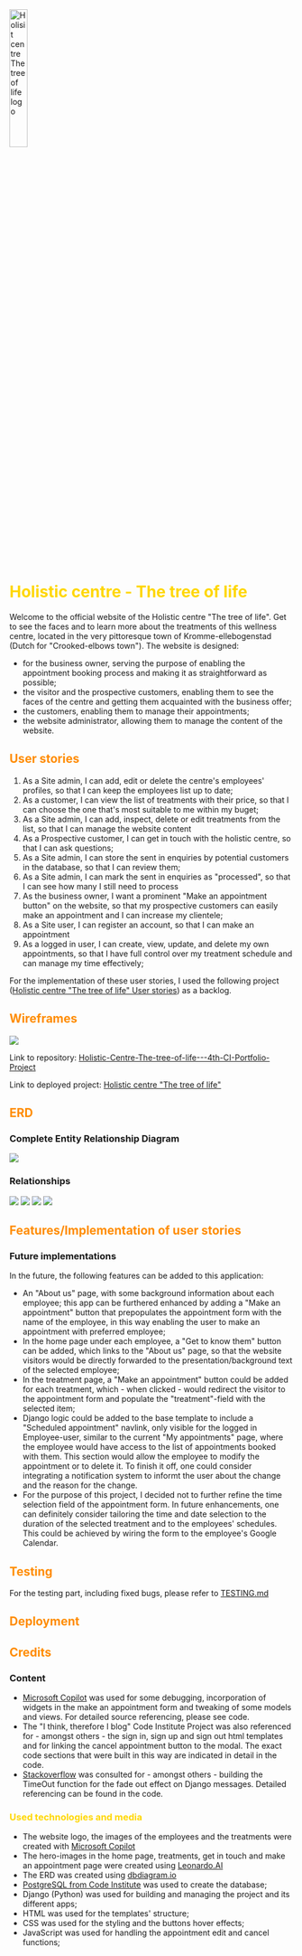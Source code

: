 <img src="images-README/logo-the-tree-of-life.png" style="width: 25%" alt="Holisit centre The tree of life logo">

<h1 style="color: gold">Holistic centre - The tree of life</h1>
<p>Welcome to the official website of the Holistic centre "The tree of life". Get to see the faces and to learn more about the treatments of this wellness centre, located in the very pittoresque town of Kromme-ellebogenstad (Dutch for "Crooked-elbows town"). The website is designed:</p>
<ul>
<li>for the business owner, serving the purpose of enabling the appointment booking process and making it as straightforward as possible;</li>
<li>the visitor and the prospective customers, enabling them to see the faces of the centre and getting them acquainted with the business offer;</li>
<li>the customers, enabling them to manage their appointments;</li>
<li>the website administrator, allowing them to manage the content of the website.</li>
</ul>

<h2 style="color: darkorange">User stories</h2>
<ol>
<li>As a Site admin, I can add, edit or delete the centre's employees' profiles, so that I can keep the employees list up to date;</li>
<li>As a customer, I can view the list of treatments with their price, so that I can choose the one that's most suitable to me within my buget;</li>
<li>As a Site admin, I can add, inspect, delete or edit treatments from the list, so that I can manage the website content</li>
<li>As a Prospective customer, I can get in touch with the holistic centre, so that I can ask questions;</li>
<li>As a Site admin, I can store the sent in enquiries by potential customers in the database, so that I can review them;</li>
<li>As a Site admin, I can mark the sent in enquiries as "processed", so that I can see how many I still need to process</li>
<li>As the business owner, I want a prominent "Make an appointment button" on the website, so that my prospective customers can easily make an appointment and I can increase my clientele;</li>
<li>As a Site user, I can register an account, so that I can make an appointment</li>
<li>As a logged in user, I can create, view, update, and delete my own appointments, so that I have full control over my treatment schedule and can manage my time effectively;</li>
</ol>
<p>For the implementation of these user stories, I used the following project (<a href="https://github.com/users/DR-developer98/projects/7/views/1" target="_blank">Holistic centre "The tree of life" User stories</a>) as a backlog.</p>

<h2 style="color: darkorange">Wireframes</h2>
<img src="images-README/Tree-of-life-wireframes.png">
<br>
<p>Link to repository: <a href="https://github.com/DR-developer98/Holistic-Centre-The-tree-of-life---4th-CI-Portfolio-Project" target="_blank">Holistic-Centre-The-tree-of-life---4th-CI-Portfolio-Project
</a></p>
<p>Link to deployed project: <a href="https://the-tree-of-life-ol-centre-ac3c31ef4891.herokuapp.com/" target="_blank">Holistic centre "The tree of life"</a></p>

<h2 style="color: darkorange">ERD</h2>
<h3>Complete Entity Relationship Diagram</h3>
<img src="images-README/ERD.png">

<h3>Relationships</h3>
<img src="images-README/Employee-id-appointment.PNG">
<img src="images-README/Employee-id-practicioner.PNG">
<img src="images-README/Treatment-id-treatment-id-app.PNG">
<img src="images-README/User-id-customer-id-app.PNG">

<h2 style="color: darkorange">Features/Implementation of user stories</h2>

<h3>Future implementations</h3>
<p>In the future, the following features can be added to this application:</p>
<ul>
<li>An "About us" page, with some background information about each employee; this app can be furthered enhanced by adding a "Make an appointment" button that prepopulates the appointment form with the name of the employee, in this way enabling the user to make an appointment with preferred employee;</li>
<li>In the home page under each employee, a "Get to know them" button can be added, which links to the "About us" page, so that the website visitors would be directly forwarded to the presentation/background text of the selected employee;</li>
<li>In the treatment page, a "Make an appointment" button could be added for each treatment, which - when clicked - would redirect the visitor to the appointment form and populate the "treatment"-field with the selected item;</li>
<li>Django logic could be added to the base template to include a "Scheduled appointment" navlink, only visible for the logged in Employee-user, similar to the current "My appointments" page, where the employee would have access to the list of appointments booked with them. This section would allow the employee to modify the appointment or to delete it. To finish it off, one could consider integrating a notification system to informt the user about the change and the reason for the change.</li>
<li>For the purpose of this project, I decided not to further refine the time selection field of the appointment form. In future enhancements, one can definitely consider tailoring the time and date selection to the duration of the selected treatment and to the employees' schedules. This could be achieved by wiring the form to the employee's Google Calendar.</li>
</ul>

<h2 style="color: darkorange">Testing</h2>
<p>For the testing part, including fixed bugs, please refer to <a href="TESTING.md">TESTING.md</a></p>

<h2 style="color: darkorange">Deployment</h2>

<h2 style="color: darkorange">Credits</h2>
<h3>Content</h3>
<ul>
<li><a href="https://copilot.microsoft.com/chats/GB3BA3usiipHcgySkE9RN" target="_blank">Microsoft Copilot</a> was used for some debugging, incorporation of widgets in the make an appointment form and tweaking of some models and views. For detailed source referencing, please see code.</li>
<li>The "I think, therefore I blog" Code Institute Project was also referenced for - amongst others - the sign in, sign up and sign out html templates and for linking the cancel appointment button to the modal. The exact code sections that were built in this way are indicated in detail in the code.</li>
<li><a href="https://stackoverflow.com/" target="_blank">Stackoverflow</a> was consulted for - amongst others - building the TimeOut function for the fade out effect on Django messages. Detailed referencing can be found in the code.</li>
</ul>


<h3 style="color: gold">Used technologies and media</h3>
<ul>
<li>The website logo, the images of the employees and the treatments were created with <a href="https://copilot.microsoft.com/chats/GB3BA3usiipHcgySkE9RN" target="_blank">Microsoft Copilot</a></li>
<li>The hero-images in the home page, treatments, get in touch and make an appointment page were created using <a href="https://leonardo.ai/" target="_blank">Leonardo.AI</a></li>
<li>The ERD was created using <a href="https://dbdiagram.io/" target="_blank">dbdiagram.io</a></li>
<li><a href="https://dbs.ci-dbs.net/" target="_blank">PostgreSQL from Code Institute</a> was used to create the database;</li>
<li>Django (Python) was used for building and managing the project and its different apps;</li>
<li>HTML was used for the templates' structure;</li>
<li>CSS was used for the styling and the buttons hover effects;</li>
<li>JavaScript was used for handling the appointment edit and cancel functions;</li>
</ul>

